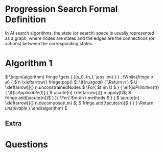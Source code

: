 # Progression Search Formal Definition

In AI search algorithms, the state (or search) space is usually represented as a graph, where nodes are states and the edges are the connections (or actions) between the corresponding states. 

# Algorithm 1

$
\begin{algorithm}
fringe \gets { \{(s_0, tn_I, \epsilon) \} } \;
\While{$fringe \neq \emptyset$} {
    $ n \xleftarrow{} fringe.pop() $\;
    \If{$n.isgoal$} { \Return $n$ }
    $ U  \xleftarrow[]{} n.unconstrainedNodes $
    \For{ $t \in U $ } {
        \eIf{$isPrimitive(t)$} { 
            \If{$isApplicable(t)$} {
                $ \acute{n} \xleftarrow[]{} n.apply(t)$\;
                $ fringe.add(\acute{n})$
            }
        }{
             \For{ $m \in t.methods $ } {
                $ \acute{n} \xleftarrow[]{} n.decompose(t,m) $\;
                $ fringe.add(\acute{n})$
             }
        } 
    }
    \Return $unsolvable$
}
\end{algorithm}
$



## Extra
# Questions

